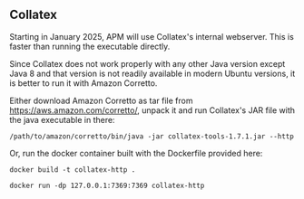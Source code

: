## Collatex

Starting in January 2025, APM will use Collatex's internal webserver. This is faster than
running the executable directly.

Since Collatex does not work properly with any other Java version except Java 8 and that 
version is not readily available in modern Ubuntu versions, it is better to run it with Amazon 
Corretto. 
 
Either download Amazon Corretto as tar file from https://aws.amazon.com/corretto/, unpack it and 
run Collatex's JAR file with the java executable in there:

`/path/to/amazon/corretto/bin/java -jar collatex-tools-1.7.1.jar --http`

Or, run the docker container built with the Dockerfile provided here:
  
`docker build -t collatex-http .`

`docker run -dp 127.0.0.1:7369:7369 collatex-http`